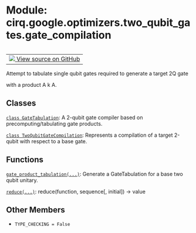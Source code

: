 <div itemscope itemtype="http://developers.google.com/ReferenceObject">
<meta itemprop="name" content="cirq.google.optimizers.two_qubit_gates.gate_compilation" />
<meta itemprop="path" content="Stable" />
<meta itemprop="property" content="TYPE_CHECKING"/>
</div>

# Module: cirq.google.optimizers.two_qubit_gates.gate_compilation

<!-- Insert buttons and diff -->

<table class="tfo-notebook-buttons tfo-api" align="left">

<td>
  <a target="_blank" href="https://github.com/quantumlib/cirq/tree/master/cirq/google/optimizers/two_qubit_gates/gate_compilation.py">
    <img src="https://www.tensorflow.org/images/GitHub-Mark-32px.png" />
    View source on GitHub
  </a>
</td>
</table>



Attempt to tabulate single qubit gates required to generate a target 2Q gate

with a product A k A.

## Classes

[`class GateTabulation`](../../../../cirq/google/GateTabulation.md): A 2-qubit gate compiler based on precomputing/tabulating gate products.

[`class TwoQubitGateCompilation`](../../../../cirq/google/optimizers/two_qubit_gates/gate_compilation/TwoQubitGateCompilation.md): Represents a compilation of a target 2-qubit with respect to a base gate.

## Functions

[`gate_product_tabulation(...)`](../../../../cirq/google/optimizers/gate_product_tabulation.md): Generate a GateTabulation for a base two qubit unitary.

[`reduce(...)`](../../../../cirq/google/optimizers/two_qubit_gates/gate_compilation/reduce.md): reduce(function, sequence[, initial]) -> value

## Other Members

* `TYPE_CHECKING = False` <a id="TYPE_CHECKING"></a>
